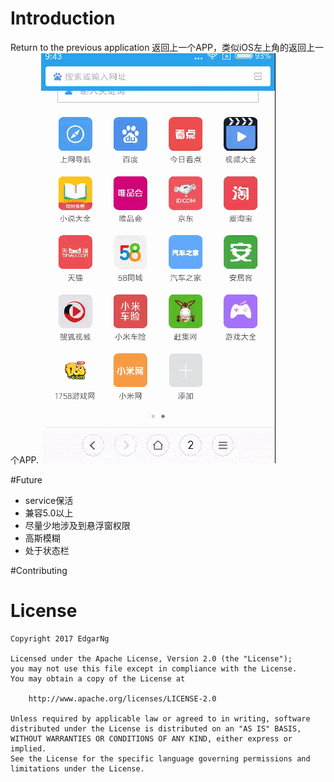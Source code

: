 # Introduction
Return to the previous application
返回上一个APP，类似iOS左上角的返回上一个APP.
![](/screenshots/show.gif)

#Future
* service保活
* 兼容5.0以上
* 尽量少地涉及到悬浮窗权限
* 高斯模糊
* 处于状态栏


#Contributing

# License

    Copyright 2017 EdgarNg

    Licensed under the Apache License, Version 2.0 (the "License");
    you may not use this file except in compliance with the License.
    You may obtain a copy of the License at

        http://www.apache.org/licenses/LICENSE-2.0

    Unless required by applicable law or agreed to in writing, software
    distributed under the License is distributed on an "AS IS" BASIS,
    WITHOUT WARRANTIES OR CONDITIONS OF ANY KIND, either express or implied.
    See the License for the specific language governing permissions and
    limitations under the License.
